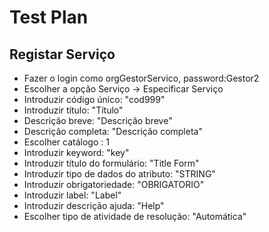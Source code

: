 # Test Plan

## Registar Serviço

* Fazer o login como orgGestorServico, password:Gestor2
* Escolher a opção Serviço -> Especificar Serviço
* Introduzir código único: "cod999"
* Introduzir título: 	   "Título"
* Descrição breve:	   "Descrição breve"	
* Descrição completa:      "Descrição completa"
* Escolher catálogo : 1
* Introduzir keyword: 	   "key"
* Introduzir título do formulário:  "Title Form"
* Introduzir tipo de dados do atributo: "STRING"
* Introduzir obrigatoriedade: "OBRIGATORIO"
* Introduzir label: 	"Label"
* Introduzir descrição ajuda: "Help"
* Escolher tipo de atividade de resolução:  "Automática"
